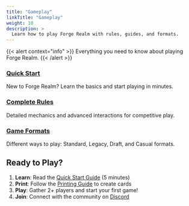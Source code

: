 ```yaml
---
title: "Gameplay"
linkTitle: "Gameplay"
weight: 10
description: >
  Learn how to play Forge Realm with rules, guides, and formats.
---
```


<div class="mt-4"></div>

{{< alert context="info" >}}
Everything you need to know about playing Forge Realm.
{{< /alert >}}

### [Quick Start](/docs/gameplay/quick-start/)
New to Forge Realm? Learn the basics and start playing in minutes.

### [Complete Rules](/docs/gameplay/comprehensive-rules/)
Detailed mechanics and advanced interactions for competitive play.

### [Game Formats](/docs/gameplay/formats/)
Different ways to play: Standard, Legacy, Draft, and Casual formats.

## Ready to Play?

1. **Learn**: Read the [Quick Start Guide](quick-start/) (5 minutes)
2. **Print**: Follow the [Printing Guide](/docs/printing/home-printing-guide/) to create cards
3. **Play**: Gather 2+ players and start your first game!
4. **Join**: Connect with the community on [Discord](https://discord.gg/KQTY8DfY)
